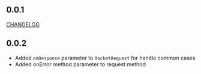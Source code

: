 ## 0.0.1

[CHANGELOG](https://github.com/JahezAcademy/flutter_rocket/blob/dev/packages/flutter_rocket/CHANGELOG.md)

## 0.0.2

* Added `onResponse` parameter to `RocketRequest` for handle common cases
* Added onError method parameter to request method

